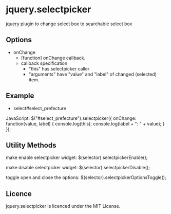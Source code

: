 jquery.selectpicker
========================================

jquery plugin to change select box to searchable select box


Options
------------------------------------------------------------
- onChange
  - [function] onChange callback.
   - callback specification
     - "this" has selectpicker caller
     - "arguments" have "value" and "label" of changed (selected) item.


Example
------------------------------------------------------------

- select#select_prefecture

JavaScript:
    $("#select_prefecture").selectpicker({
      onChange: function(value, label) {
        console.log(this);
        console.log(label + ": " + value);
      }
    });


Utility Methods
------------------------------------------------------------

make enable selectpicker widget:
    $(selector).selectpickerEnable();

make disable selectpicker widget:
    $(selector).selectpickerDisable();

toggle open and close the options:
    $(selector).selectpickerOptionsToggle();


Licence
------------------------------------------------------------
jquery.selectpicker is licenced under the MIT License.
